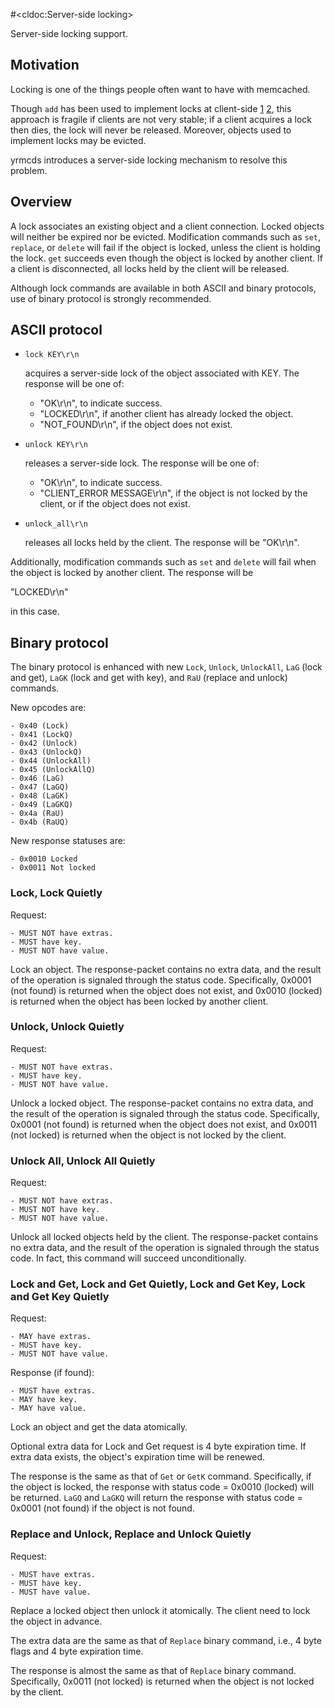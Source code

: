 #<cldoc:Server-side locking>

Server-side locking support.

Motivation
----------

Locking is one of the things people often want to have with memcached.

Though `add` has been used to implement locks at client-side [1][] [2][],
this approach is fragile if clients are not very stable;  if a client
acquires a lock then dies, the lock will never be released.  Moreover,
objects used to implement locks may be evicted.

yrmcds introduces a server-side locking mechanism to resolve this problem.

Overview
--------

A lock associates an existing object and a client connection.  Locked
objects will neither be expired nor be evicted.  Modification commands
such as `set`, `replace`, or `delete` will fail if the object is locked,
unless the client is holding the lock.  `get` succeeds even though the
object is locked by another client.  If a client is disconnected, all locks
held by the client will be released.

Although lock commands are available in both ASCII and binary protocols,
use of binary protocol is strongly recommended.

ASCII protocol
--------------

* `lock KEY\r\n`

    acquires a server-side lock of the object associated with KEY.
    The response will be one of:

    - "OK\r\n", to indicate success.
    - "LOCKED\r\n", if another client has already locked the object.
    - "NOT_FOUND\r\n", if the object does not exist.

* `unlock KEY\r\n`

    releases a server-side lock.  The response will be one of:

    - "OK\r\n", to indicate success.
    - "CLIENT_ERROR MESSAGE\r\n", if the object is not locked by the client,
      or if the object does not exist.

* `unlock_all\r\n`

    releases all locks held by the client.  The response will be "OK\r\n".

Additionally, modification commands such as `set` and `delete` will fail
when the object is locked by another client.  The response will be

"LOCKED\r\n"

in this case.

Binary protocol
---------------

The binary protocol is enhanced with new `Lock`, `Unlock`, `UnlockAll`,
`LaG` (lock and get), `LaGK` (lock and get with key), and
`RaU` (replace and unlock) commands.

New opcodes are:

    - 0x40 (Lock)
    - 0x41 (LockQ)
    - 0x42 (Unlock)
    - 0x43 (UnlockQ)
    - 0x44 (UnlockAll)
    - 0x45 (UnlockAllQ)
    - 0x46 (LaG)
    - 0x47 (LaGQ)
    - 0x48 (LaGK)
    - 0x49 (LaGKQ)
    - 0x4a (RaU)
    - 0x4b (RaUQ)

New response statuses are:

    - 0x0010 Locked
    - 0x0011 Not locked

### Lock, Lock Quietly

Request:

    - MUST NOT have extras.
    - MUST have key.
    - MUST NOT have value.

Lock an object.  The response-packet contains no extra data, and the result
of the operation is signaled through the status code.  Specifically,
0x0001 (not found) is returned when the object does not exist, and 0x0010
(locked) is returned when the object has been locked by another client.

### Unlock, Unlock Quietly

Request:

    - MUST NOT have extras.
    - MUST have key.
    - MUST NOT have value.

Unlock a locked object.  The response-packet contains no extra data, and
the result of the operation is signaled through the status code. Specifically,
0x0001 (not found) is returned when the object does not exist, and 0x0011
(not locked) is returned when the object is not locked by the client.

### Unlock All, Unlock All Quietly

Request:

    - MUST NOT have extras.
    - MUST NOT have key.
    - MUST NOT have value.

Unlock all locked objects held by the client.  The response-packet
contains no extra data, and the result of the operation is signaled
through the status code.  In fact, this command will succeed unconditionally.

### Lock and Get, Lock and Get Quietly, Lock and Get Key, Lock and Get Key Quietly

Request:

    - MAY have extras.
    - MUST have key.
    - MUST NOT have value.

Response (if found):

    - MUST have extras.
    - MAY have key.
    - MAY have value.

Lock an object and get the data atomically.

Optional extra data for Lock and Get request is 4 byte expiration time.
If extra data exists, the object's expiration time will be renewed.

The response is the same as that of `Get` or `GetK` command.  Specifically,
if the object is locked, the response with status code = 0x0010 (locked)
will be returned.  `LaGQ` and `LaGKQ` will return the response with status
code = 0x0001 (not found) if the object is not found.

### Replace and Unlock, Replace and Unlock Quietly

Request:

    - MUST have extras.
    - MUST have key.
    - MUST have value.

Replace a locked object then unlock it atomically.  The client need to
lock the object in advance.

The extra data are the same as that of `Replace` binary command, i.e.,
4 byte flags and 4 byte expiration time.

The response is almost the same as that of `Replace` binary command.
Specifically, 0x0011 (not locked) is returned when the object is not
locked by the client.

[1]: http://www.regexprn.com/2010/05/using-memcached-as-distributed-locking.html
[2]: http://russellneufeld.wordpress.com/2012/05/24/using-memcached-as-a-distributed-lock-from-within-django/
